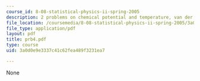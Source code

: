 ```yaml
---
course_id: 8-08-statistical-physics-ii-spring-2005
description: 2 problems on chemical potential and temperature, van der Waals equation.
file_location: /coursemedia/8-08-statistical-physics-ii-spring-2005/3a0d0e9e3337c41c62fea489f3231ea7_prb4.pdf
file_type: application/pdf
layout: pdf
title: prb4.pdf
type: course
uid: 3a0d0e9e3337c41c62fea489f3231ea7

---
```

None